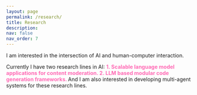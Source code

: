 ```yaml
---
layout: page
permalink: /research/
title: Research
description: 
nav: false
nav_order: 7
---
```

I am interested in the intersection of AI and human-computer interaction.

Currently I have two research lines in AI: <span style="color: #FF69B4; font-weight: bold;">1. Scalable language model applications for content moderation. 2. LLM based modular code generation frameworks. </span> And I am also interested in developing multi-agent systems for these research lines.



<!-- <style>
    body {
        margin: 0;
        display: flex;
        flex-direction: column;
        min-height: 100vh;
        font-family: 'Arial', sans-serif;
        justify-content: flex-end;
    }

    .collaborators-section {
        text-align: center;
        padding: 20px;
    }

    .collaborators-section h2 {
        font-size: 24px;
        color: #007bff;
        margin-bottom: 20px;
    }

    .logo-container {
        display: flex;
        justify-content: center;
        align-items: center;
        flex-wrap: nowrap;
        padding: 10px 0;
        gap: 0;
    }

    .logo-container img {
        height: 180px; 
        width: 360px; 
        margin: 0; 
        padding: 0;
        flex-shrink: 0;
    }

    @media (max-width: 768px) {
        .logo-container {
            flex-wrap: wrap; 
        }

        .logo-container img {
            height: 80px;
        }
    }
</style>

<div class="collaborators-section">
    <h2>Past and Current Collaborators</h2>
    <div class="logo-container">
        <img src="../assets/img/ncsa.png" alt="Collaborator Logo 1">
        <img src="../assets/img/UIUC.png" alt="Collaborator Logo 2">
        <img src="../assets/img/AIR.png" alt="Collaborator Logo 3">
        <img src="../assets/img/Amazon1.png" alt="Collaborator Logo 4">
    </div>
</div>
<a href="https://clustrmaps.com/site/1byyf"  title="Visit tracker"><img src="//www.clustrmaps.com/map_v2.png?d=3scl2ViUly0oevD3xKb9JcCIfg9FAQ-HID57c2clDFQ&cl=ffffff" /></a> -->